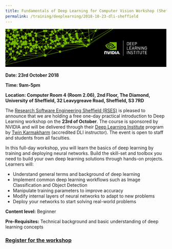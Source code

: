 ```yaml
---
title: Fundamentals of Deep Learning for Computer Vision Workshop (Sheffield)
permalink: /training/deeplearning/2018-10-23-dli-sheffield
---
```


![Nvidia DLI Banner](/assets/images/DLI-email-header-motif-640x150.jpg)

**Date: 23rd October 2018**

**Time: 9am-5pm**

**Location: Computer Room 4 (Room 2.06), 2nd Floor, The Diamond, University of Sheffield, 32 Leavygreave Road, Sheffield, S3 7RD**

The [Research Software Engineering Sheffield (RSES)](http://rse.shef.ac.uk/) is pleased to announce that we are holding a free one-day practical introduction to Deep Learning workshop on the **23rd of October**. The course is sponsored by NVIDIA and will be delivered through their [Deep Learning Institute](https://www.nvidia.com/en-us/deep-learning-ai/education/) program by [Twin Karmakharm](/contact/team#twin) (accredited DLI instructor). The event is open to staff and students from all faculties.

In this full-day workshop, you will learn the basics of deep learning by training and deploying neural networks. Build the skill-set and toolbox you need to build your own deep learning solutions through hands-on projects. Learners will:

* Understand general terms and background of deep learning
* Implement common deep learning workflows such as Image Classification and Object Detection
* Manipulate training parameters to improve accuracy
* Modify internal layers of neural networks to adapt to new problems
* Deploy your networks to start solving real-world problems

**Content level:** Beginner

**Pre-Requisites:** Technical background and basic understanding of deep learning concepts

### **[Register for the workshop](https://www.eventbrite.co.uk/e/fundamentals-of-deep-learning-for-computer-vision-nvidia-ambassador-event-tickets-50956927542)**
